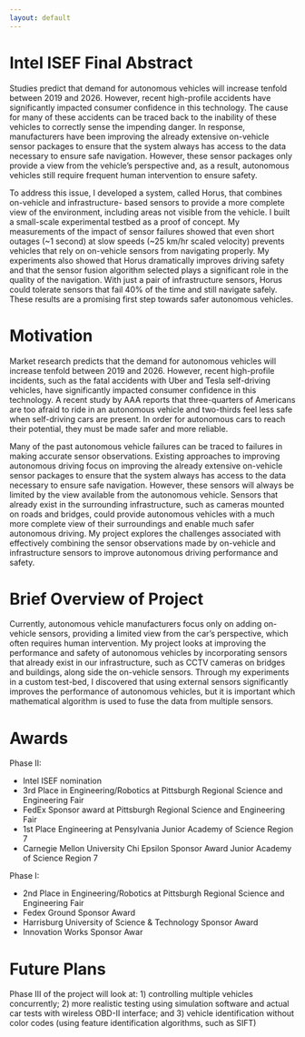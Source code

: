 ```yaml
---
layout: default
---
```


# Intel ISEF Final Abstract

Studies predict that demand for autonomous vehicles will increase tenfold between 2019 and 2026.
However, recent high-profile accidents have significantly impacted consumer confidence in this
technology. The cause for many of these accidents can be traced back to the inability of these
vehicles to correctly sense the impending danger. In response, manufacturers have been
improving the already extensive on-vehicle sensor packages to ensure that the system always has
access to the data necessary to ensure safe navigation. However, these sensor packages only
provide a view from the vehicle’s perspective and, as a result, autonomous vehicles still require
frequent human intervention to ensure safety.

To address this issue, I developed a system, called Horus, that combines on-vehicle and
infrastructure- based sensors to provide a more complete view of the environment, including areas
not visible from the vehicle. I built a small-scale experimental testbed as a proof of concept. My
measurements of the impact of sensor failures showed that even short outages (~1 second) at
slow speeds (~25 km/hr scaled velocity) prevents vehicles that rely on on-vehicle sensors from
navigating properly. My experiments also showed that Horus dramatically improves driving safety
and that the sensor fusion algorithm selected plays a significant role in the quality of the navigation.
With just a pair of infrastructure sensors, Horus could tolerate sensors that fail 40% of the time and
still navigate safely. These results are a promising first step towards safer autonomous vehicles.

# Motivation

Market research predicts that the demand for autonomous vehicles will increase tenfold between 2019 and 2026. However, recent high-profile incidents, such as the fatal accidents with Uber and Tesla self-driving vehicles, have significantly impacted consumer confidence in this technology. A recent study by AAA reports that three-quarters of Americans are too afraid to ride in an autonomous vehicle and two-thirds feel less safe when self-driving cars are present. In order for autonomous cars to reach their potential, they must be made safer and more reliable.

Many of the past autonomous vehicle failures can be traced to failures in making accurate sensor observations. Existing approaches to improving autonomous driving focus on improving the already extensive on-vehicle sensor packages to ensure that the system always has access to the data necessary to ensure safe navigation. However, these sensors will always be limited by the view available from the autonomous vehicle. Sensors that already exist in the surrounding infrastructure, such as cameras mounted on roads and bridges, could provide autonomous vehicles with a much more complete view of their surroundings and enable much safer autonomous driving. My project explores the challenges associated with effectively combining the sensor observations made by on-vehicle and infrastructure sensors to improve autonomous driving performance and safety. 

# Brief Overview of Project

Currently, autonomous vehicle manufacturers focus only on adding on-vehicle sensors, providing a limited view from the car’s perspective, which often requires human intervention. My project looks at improving the performance and safety of autonomous vehicles by incorporating sensors that already exist in our infrastructure, such as CCTV cameras on bridges and buildings, along side the on-vehicle sensors. Through my experiments in a custom test-bed, I discovered that using external sensors significantly improves the performance of autonomous vehicles, but it is important which mathematical algorithm is used to fuse the data from multiple sensors.

# Awards

Phase II:
*  Intel ISEF nomination
*  3rd Place in Engineering/Robotics at Pittsburgh Regional Science and Engineering Fair
*  FedEx Sponsor award at Pittsburgh Regional Science and Engineering Fair
*  1st Place Engineering at Pensylvania Junior Academy of Science Region 7
*  Carnegie Mellon University Chi Epsilon Sponsor Award Junior Academy of Science Region 7

Phase I:
* 2nd Place in Engineering/Robotics at Pittsburgh Regional Science and Engineering Fair
* Fedex Ground Sponsor Award
* Harrisburg University of Science & Technology Sponsor Award
* Innovation Works Sponsor Awar

# Future Plans

Phase III of the project will look at: 1) controlling multiple vehicles concurrently; 2) more realistic testing using simulation software and actual car tests with wireless OBD-II interface; and 3) vehicle identification without color codes (using feature identification algorithms, such as SIFT)
